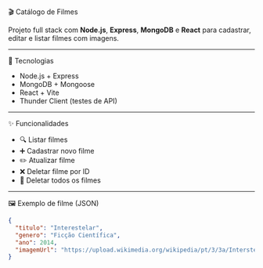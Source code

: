  🎬 Catálogo de Filmes

Projeto full stack com **Node.js**, **Express**, **MongoDB** e **React** para cadastrar, editar e listar filmes com imagens.

---

📌 Tecnologias
- Node.js + Express
- MongoDB + Mongoose
- React + Vite
- Thunder Client (testes de API)

---

✨ Funcionalidades
- 🔍 Listar filmes
- ➕ Cadastrar novo filme
- ✏️ Atualizar filme
- ❌ Deletar filme por ID
- 🧹 Deletar todos os filmes

---

 🖼️ Exemplo de filme (JSON)

```json
{
  "titulo": "Interestelar",
  "genero": "Ficção Científica",
  "ano": 2014,
  "imagemUrl": "https://upload.wikimedia.org/wikipedia/pt/3/3a/Interstellar_Filme.png"
}


